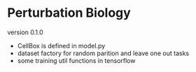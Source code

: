 # Perturbation Biology
version 0.1.0
  * CellBox is defined in model.py
  * dataset factory for random parition and leave one out tasks
  * some training util functions in tensorflow
